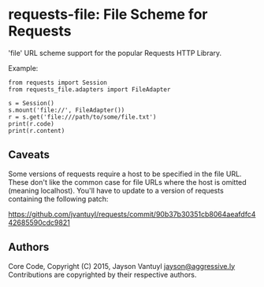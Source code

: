 requests-file: File Scheme for Requests
=======================================

'file' URL scheme support for the popular Requests HTTP Library.

Example:

    from requests import Session
    from requests_file.adapters import FileAdapter

    s = Session()
    s.mount('file://', FileAdapter())
    r = s.get('file:///path/to/some/file.txt')
    print(r.code)
    print(r.content)


Caveats
-------

Some versions of requests require a host to be specified in the file URL.
These don't like the common case for file URLs where the host is omitted
(meaning localhost).  You'll have to update to a version of requests containing
the following patch:

https://github.com/jvantuyl/requests/commit/90b37b30351cb8064aeafdfc442685590cdc9821


Authors
--------
Core Code, Copyright (C) 2015, Jayson Vantuyl <jayson@aggressive.ly>
Contributions are copyrighted by their respective authors.
